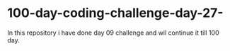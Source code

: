 # 100-day-coding-challenge-day-27-
In this repository i have  done day 09 challenge and wil continue it till 100 day.
